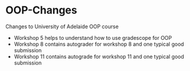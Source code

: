 # OOP-Changes
Changes to University of Adelaide OOP course

- Workshop 5 helps to understand how to use gradescope for OOP
- Workshop 8 contains autograder for workshop 8 and one typical good submission
- Workshop 11 contains autograde for workshop 11 and one typical good submission
